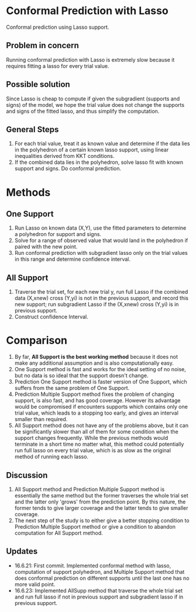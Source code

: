 # Conformal Prediction with Lasso

Conformal prediction using Lasso support. 

## Problem in concern

Running conformal prediction with Lasso is extremely slow because it requires fitting a lasso for every trial value. 

## Possible solution

Since Lasso is cheap to compute if given the subgradient (supports and signs) of the model, we hope the trial value does not change the supports and signs of the fitted lasso, and thus simplify the computation. 

## General Steps

1. For each trial value, treat it as known value and determine if the data lies in the polyhedron of a certain known lasso support, using linear inequalities derived from KKT conditions. 
2. If the combined data lies in the polyhedron, solve lasso fit with known support and signs. Do conformal prediction.

# Methods

## One Support

1. Run Lasso on known data (X,Y), use the fitted parameters to determine a polyhedron for support and signs. 
2. Solve for a range of observed value that would land in the polyhedron if paired with the new point. 
3. Run conformal prediction with subgradient lasso only on the trial values in this range and determine confidence interval.

## All Support 

1. Traverse the trial set, for each new trial y, run full Lasso if the combined data  (X,xnew) cross (Y,yi) is not in the previous support, and record this new support; run subgradient Lasso if the  (X,xnew) cross (Y,yi) is in previous support.  
2. Construct confidence Interval. 

# Comparison

1. By far, __All Support is the best working method__ because it does not make any additional assumption and is also computationally easy.
2. One Support method is fast and works for the ideal setting of no noise, but no data is so ideal that the support doesn't change. 
3. Prediction One Support method is faster version of One Support, which suffers from the same problem of One Support.
4. Prediction Multiple Support method fixes the problem of changing support, is also fast, and has good coverage. However its advantage would be compromised if encounters supports which contains only one trial value, which leads to a stopping too early, and gives an interval smaller than required.
5. All Support method does not have any of the problems above, but it can be significantly slower than all of them for some condition when the support changes frequently. While the previous methods would terminate in a short time no matter what, this method could potentially run full lasso on every trial value, which is as slow as the original method of running each lasso. 

## Discussion

1. All Support method and Prediction Multiple Support method is essentially the same method but the former traverses the whole trial set and the latter only 'grows' from the prediction point. By this nature, the former tends to give larger coverage and the latter tends to give smaller coverage. 
2. The next step of the study is to either give a better stopping condition to Prediction Multiple Support method or give a condition to abandon computation for All Support method. 

## Updates

- 16.6.21: First commit. Implemented conformal method with lasso, computation of support polyhedron, and Multiple Support method that does conformal prediction on different supports until the last one has no more valid point.
- 16.6.23: Implemented AllSupp method that traverse the whole trial set and run full lasso if not in previous support and subgradient lasso if in previous support. 
